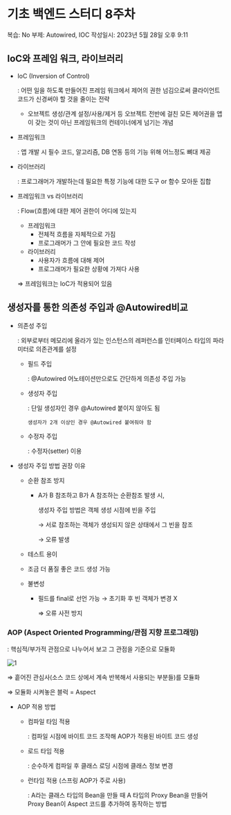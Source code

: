 # 기초 백엔드 스터디 8주차

복습: No
부제: Autowired, IOC
작성일시: 2023년 5월 28일 오후 9:11

## **IoC와 프레임 워크, 라이브러리**

- IoC (Inversion of Control)
    
    : 어떤 일을 하도록 만들어진 프레임 워크에서 제어의 권한 넘김으로써 클라이언트 코드가 신경써야 할 것을 줄이는 전략
    
    - 오브젝트 생성/관계 설정/사용/제거 등 오브젝트 전반에 걸친 모든 제어권을 앱이 갖는 것이 아닌 프레임워크의 컨테이너에게 넘기는 개념
- 프레임워크
    
    : 앱 개발 시 필수 코드, 알고리즘, DB 연동 등의 기능 위해 어느정도 뼈대 제공
    
- 라이브러리
    
    : 프로그래머가 개발하는데 필요한 특정 기능에 대한 도구 or 함수 모아둔 집합
    
- 프레임워크 vs 라이브러리
    
    : Flow(흐름)에 대한 제어 권한이 어디에 있는지
    
    - 프레임워크
        - 전체적 흐름을 자체적으로 가짐
        - 프로그래머가 그 안에 필요한 코드 작성
    - 라이브러리
        - 사용자가 흐름에 대해 제어
        - 프로그래머가 필요한 상황에 가져다 사용
    
    ⇒ 프레임워크는 IoC가 적용되어 있음
    

## **생성자를 통한 의존성 주입과 @Autowired비교**

- 의존성 주입
    
    : 외부로부터 메모리에 올라가 있는 인스턴스의 레퍼런스를 인터페이스 타입의 파라미터로 의존관계를 설정
    
    - 필드 주입
        
        : @Autowired 어노테이션만으로도 간단하게 의존성 주입 가능
        
    - 생성자 주입
        
        : 단일 생성자인 경우 @Autowired 붙이지 않아도 됨
        
          생성자가 2개 이상인 경우 @Autowired 붙여줘야 함
        
    - 수정자 주입
        
        : 수정자(setter) 이용
        
- 생성자 주입 방법 권장 이유
    - 순환 참조 방지
        - A가 B 참조하고 B가 A 참조하는 순환참조 발생 시,
            
            생성자 주입 방법은 객체 생성 시점에 빈을 주입
            
            → 서로 참조하는 객체가 생성되지 않은 상태에서 그 빈을 참조
            
            → 오류 발생
            
    - 테스트 용이
    - 조금 더 품질 좋은 코드 생성 가능
    - 불변성
        - 필드를 final로 선언 가능 → 초기화 후 빈 객체가 변경 X
            
            ⇒ 오류 사전 방지
            

### **AOP (Aspect Oriented Programming/관점 지향 프로그래밍)**

: 핵심적/부가적 관점으로 나누어서 보고 그 관점을 기준으로 모듈화

![1](https://github.com/yerin229/2023-1-OC-BE-Study/assets/127593340/6db54e95-03e5-474c-897a-65ddb93d0183)

⇒ 흩어진 관심사(소스 코드 상에서 계속 반복해서 사용되는 부분들)를 모듈화

⇒ 모듈화 시켜놓은 블럭 = Aspect

- AOP 적용 방법
    - 컴파일 타임 적용
        
        : 컴파일 시점에 바이트 코드 조작해 AOP가 적용된 바이트 코드 생성
        
    - 로드 타임 적용
        
        : 순수하게 컴파일 후 클래스 로딩 시점에 클래스 정보 변경
        
    - 런타임 적용 (스프링 AOP가 주로 사용)
        
        : A라는 클래스 타입의 Bean을 만들 때 A 타입의 Proxy Bean을 만들어 Proxy Bean이 Aspect 코드를 추가하여 동작하는 방법
